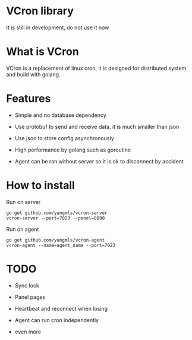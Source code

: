 VCron library
================================================

It is still in development, do not use it now

# What is VCron

VCron is a replacement of linux cron, it is designed for distributed system and build with golang.

# Features

* Simple and no database dependency

* Use protobuf to send and receive data, it is much smaller than json

* Use json to store config asynchronously

* High performance by golang such as goroutine

* Agent can be ran without server so it is ok to disconnect by accident

# How to install

Run on server

	go get github.com/yangmls/vcron-server
	vcron-server --port=7023 --panel=8080

Run on agent

	go get github.com/yangmls/vcron-agent
	vcron-agent --name=agent_name --port=7023

# TODO

* Sync lock

* Panel pages

* Heartbeat and reconnect when losing

* Agent can run cron independently

* even more
